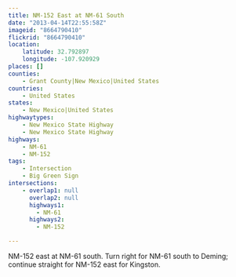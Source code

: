 ```yaml
---
title: NM-152 East at NM-61 South
date: "2013-04-14T22:55:58Z"
imageid: "8664790410"
flickrid: "8664790410"
location:
    latitude: 32.792897
    longitude: -107.920929
places: []
counties:
    - Grant County|New Mexico|United States
countries:
    - United States
states:
    - New Mexico|United States
highwaytypes:
    - New Mexico State Highway
    - New Mexico State Highway
highways:
    - NM-61
    - NM-152
tags:
    - Intersection
    - Big Green Sign
intersections:
    - overlap1: null
      overlap2: null
      highways1:
        - NM-61
      highways2:
        - NM-152

---
```

NM-152 east at NM-61 south.  Turn right for NM-61 south to Deming; continue straight for NM-152 east for Kingston.